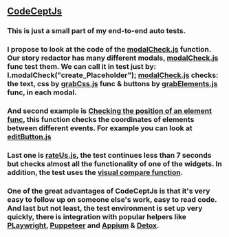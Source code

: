 ## [CodeCeptJs](https://codecept.io/)

### This is just a small part of my end-to-end auto tests. 
### I propose to look at the code of the [modalCheck.js](https://github.com/Mybono/CodeCeptJs/blob/main/modalCheck.js) function. Our story redactor has many different  modals, [modalCheck.js](https://github.com/Mybono/CodeCeptJs/blob/main/modalCheck.js) func test them. We can call it in test just by: I.modalCheck("create_Placeholder"); [modalCheck.js](https://github.com/Mybono/CodeCeptJs/blob/main/modalCheck.js) checks: the text, css by [grabCss.js](https://github.com/Mybono/CodeCeptJs/blob/main/grabCss.js) func & buttons by [grabElements.js](https://github.com/Mybono/CodeCeptJs/blob/main/grabElements.js) func, in each modal.

### And second example is [Checking the position of an element func](https://github.com/Mybono/CodeCeptJs/blob/main/checkPosition.js), this function checks the coordinates of elements between different events. For example you can look at [editButton.js](https://github.com/Mybono/CodeCeptJs/blob/main/editButton.js)

### Last one is [rateUs.js](https://github.com/Mybono/CodeCeptJs/blob/main/rateUs.js), the test continues less than 7 seconds but checks almost all the functionality of one of the widgets. In addition, the test uses the [visual compare function](https://github.com/Mybono/CodeCeptJs/blob/main/elementVisualCompare.js).

### One of the great advantages of CodeCeptJs is that it's very easy to follow up on someone else's work, easy to read code. And last but not least, the test environment is set up very quickly, there is integration with popular helpers like [PLaywright](https://codecept.io/playwright/#setup), [Puppeteer](https://codecept.io/puppeteer/#setup) and [Appium](https://codecept.io/mobile/) & [Detox](https://codecept.io/detox/#a-test).
